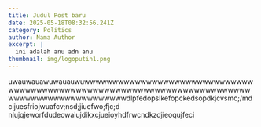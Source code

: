 ```yaml
---
title: Judul Post baru
date: 2025-05-18T08:32:56.241Z
category: Politics
author: Nama Author
excerpt: |
  ini adalah anu adn anu 
thumbnail: img/logoputih1.png
---
```

uwauwauawuwauauwuwwwwwwwwwwwwwwwwwwwwwwwwwwwwwwwwwwwwwwwwwwwwwwwwwwwwwwwwwwwwwwwwwwwwwwwwwwwwwwwwwwwwwwwwwwwwwwdlpfedopslkefopckedsopdkjcvsmc;/mdcijuesfriojwuafcv;nsd;jiuefwo;fjc;d nlujqjeworfdudeowaiujdikxcjueioyhdfrwcndkzdjieoqujfeci

